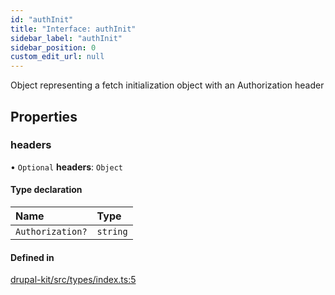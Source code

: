 ```yaml
---
id: "authInit"
title: "Interface: authInit"
sidebar_label: "authInit"
sidebar_position: 0
custom_edit_url: null
---
```


Object representing a fetch initialization object with an Authorization header

## Properties

### headers

• `Optional` **headers**: `Object`

#### Type declaration

| Name | Type |
| :------ | :------ |
| `Authorization?` | `string` |

#### Defined in

[drupal-kit/src/types/index.ts:5](https://github.com/backlineint/decoupled-kit-js/blob/fa402d782/packages/drupal-kit/src/types/index.ts#L5)
